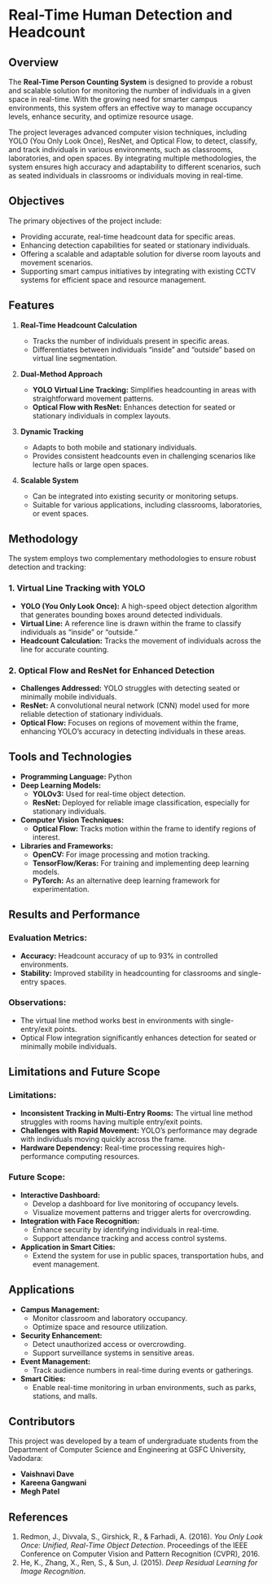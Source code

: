 # Real-Time Human Detection and Headcount

## Overview
The **Real-Time Person Counting System** is designed to provide a robust and scalable solution for monitoring the number of individuals in a given space in real-time. With the growing need for smarter campus environments, this system offers an effective way to manage occupancy levels, enhance security, and optimize resource usage.

The project leverages advanced computer vision techniques, including YOLO (You Only Look Once), ResNet, and Optical Flow, to detect, classify, and track individuals in various environments, such as classrooms, laboratories, and open spaces. By integrating multiple methodologies, the system ensures high accuracy and adaptability to different scenarios, such as seated individuals in classrooms or individuals moving in real-time.

## Objectives
The primary objectives of the project include:
- Providing accurate, real-time headcount data for specific areas.
- Enhancing detection capabilities for seated or stationary individuals.
- Offering a scalable and adaptable solution for diverse room layouts and movement scenarios.
- Supporting smart campus initiatives by integrating with existing CCTV systems for efficient space and resource management.

## Features
1. **Real-Time Headcount Calculation**
   - Tracks the number of individuals present in specific areas.
   - Differentiates between individuals “inside” and “outside” based on virtual line segmentation.
   
2. **Dual-Method Approach**
   - **YOLO Virtual Line Tracking:** Simplifies headcounting in areas with straightforward movement patterns.
   - **Optical Flow with ResNet:** Enhances detection for seated or stationary individuals in complex layouts.
   
3. **Dynamic Tracking**
   - Adapts to both mobile and stationary individuals.
   - Provides consistent headcounts even in challenging scenarios like lecture halls or large open spaces.
   
4. **Scalable System**
   - Can be integrated into existing security or monitoring setups.
   - Suitable for various applications, including classrooms, laboratories, or event spaces.

## Methodology
The system employs two complementary methodologies to ensure robust detection and tracking:

### 1. Virtual Line Tracking with YOLO
- **YOLO (You Only Look Once):** A high-speed object detection algorithm that generates bounding boxes around detected individuals.
- **Virtual Line:** A reference line is drawn within the frame to classify individuals as “inside” or “outside.”
- **Headcount Calculation:** Tracks the movement of individuals across the line for accurate counting.

### 2. Optical Flow and ResNet for Enhanced Detection
- **Challenges Addressed:** YOLO struggles with detecting seated or minimally mobile individuals.
- **ResNet:** A convolutional neural network (CNN) model used for more reliable detection of stationary individuals.
- **Optical Flow:** Focuses on regions of movement within the frame, enhancing YOLO’s accuracy in detecting individuals in these areas.

## Tools and Technologies
- **Programming Language:** Python
- **Deep Learning Models:**
  - **YOLOv3:** Used for real-time object detection.
  - **ResNet:** Deployed for reliable image classification, especially for stationary individuals.
- **Computer Vision Techniques:**
  - **Optical Flow:** Tracks motion within the frame to identify regions of interest.
- **Libraries and Frameworks:**
  - **OpenCV:** For image processing and motion tracking.
  - **TensorFlow/Keras:** For training and implementing deep learning models.
  - **PyTorch:** As an alternative deep learning framework for experimentation.

## Results and Performance

### Evaluation Metrics:
- **Accuracy:** Headcount accuracy of up to 93% in controlled environments.
- **Stability:** Improved stability in headcounting for classrooms and single-entry spaces.

### Observations:
- The virtual line method works best in environments with single-entry/exit points.
- Optical Flow integration significantly enhances detection for seated or minimally mobile individuals.

## Limitations and Future Scope

### Limitations:
- **Inconsistent Tracking in Multi-Entry Rooms:** The virtual line method struggles with rooms having multiple entry/exit points.
- **Challenges with Rapid Movement:** YOLO’s performance may degrade with individuals moving quickly across the frame.
- **Hardware Dependency:** Real-time processing requires high-performance computing resources.

### Future Scope:
- **Interactive Dashboard:**
  - Develop a dashboard for live monitoring of occupancy levels.
  - Visualize movement patterns and trigger alerts for overcrowding.
- **Integration with Face Recognition:**
  - Enhance security by identifying individuals in real-time.
  - Support attendance tracking and access control systems.
- **Application in Smart Cities:**
  - Extend the system for use in public spaces, transportation hubs, and event management.

## Applications
- **Campus Management:**
  - Monitor classroom and laboratory occupancy.
  - Optimize space and resource utilization.
- **Security Enhancement:**
  - Detect unauthorized access or overcrowding.
  - Support surveillance systems in sensitive areas.
- **Event Management:**
  - Track audience numbers in real-time during events or gatherings.
- **Smart Cities:**
  - Enable real-time monitoring in urban environments, such as parks, stations, and malls.

## Contributors
This project was developed by a team of undergraduate students from the Department of Computer Science and Engineering at GSFC University, Vadodara:
- **Vaishnavi Dave**
- **Kareena Gangwani**
- **Megh Patel**

## References
1. Redmon, J., Divvala, S., Girshick, R., & Farhadi, A. (2016). *You Only Look Once: Unified, Real-Time Object Detection*. Proceedings of the IEEE Conference on Computer Vision and Pattern Recognition (CVPR), 2016.
2. He, K., Zhang, X., Ren, S., & Sun, J. (2015). *Deep Residual Learning for Image Recognition*.
